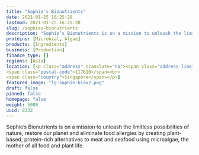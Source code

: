 ```yaml
---
title: "Sophie's Bionutrients"
date: 2021-01-25 16:25:28
lastmod: 2021-01-25 16:25:28
slug: /sophies-bionutrients
description: "Sophie’s Bionutrients is on a mission to unleash the limitless possibilities of nature, restore our planet and eliminate food allergies by creating plant-based, protein-rich alternatives to meat and seafood using microalgae, the mother of all food and plant life."
proteins: [Microbial, Algae]
products: [Ingredients]
business: [Production]
finance_type: []
regions: [Asia]
location: [<p class="address" translate="no"><span class="address-line1">Science Park Road</span><br>
<span class="postal-code">117610</span><br>
<span class="country">Singapore</span></p>]
featured_image: "lg-sophie-biox2.png"
draft: false
pinned: false
homepage: false
weight: 5000
uuid: 8332
---
```

<p>Sophie’s Bionutrients is on a mission to unleash the limitless possibilities of nature, restore our planet and eliminate food allergies by creating plant-based, protein-rich alternatives to meat and seafood using microalgae, the mother of all food and plant life.</p>
